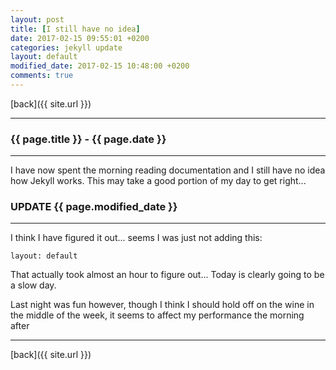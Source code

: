 ```yaml
---
layout: post
title: [I still have no idea]
date: 2017-02-15 09:55:01 +0200
categories: jekyll update
layout: default
modified_date: 2017-02-15 10:48:00 +0200
comments: true
---
```

[back]({{ site.url }})

* * *

### {{ page.title }} - {{ page.date }}

* * *

<!--excerpt.start-->
I have now spent the morning reading documentation and I still have no idea how Jekyll works.
This may take a good portion of my day to get right...
<!--excerpt.end-->

### UPDATE {{ page.modified_date }}

* * *

I think I have figured it out... seems I was just not adding this:

```
layout: default
```
That actually took almost an hour to figure out... Today is clearly going to be a slow day.

Last night was fun however, though I think I should hold off on the wine in the middle of the week, it seems to affect my performance the morning after

* * *

[back]({{ site.url }})
